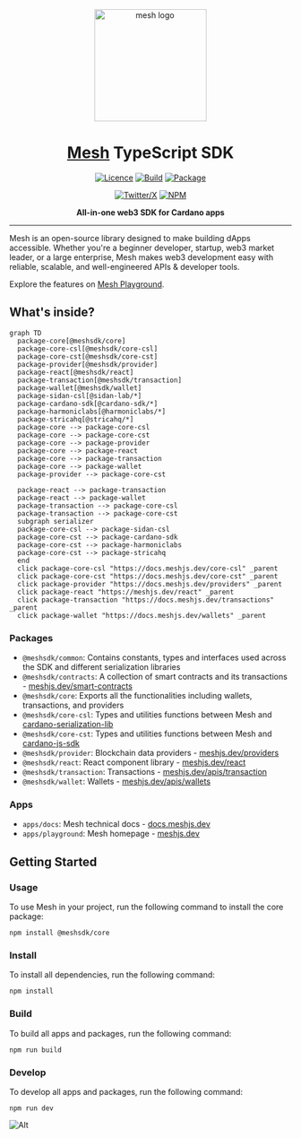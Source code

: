 <div align="center">

  <picture>
    <source media="(prefers-color-scheme: dark)" srcset="https://meshjs.dev/logo-mesh/white/logo-mesh-white-512x512.png" width="200">
    <source media="(prefers-color-scheme: light)" srcset="https://meshjs.dev/logo-mesh/black/logo-mesh-black-512x512.png" width="200">
    <img alt="mesh logo" src="https://meshjs.dev/logo-mesh/mesh.png">
  </picture>

  <h1 style="border-bottom: none"><a href='https://meshjs.dev/'>Mesh</a> TypeScript SDK</h1>

  [![Licence](https://img.shields.io/github/license/meshjs/mesh)](https://github.com/meshjs/mesh/blob/master/LICENSE)
  [![Build](https://github.com/meshjs/mesh/actions/workflows/build.yml/badge.svg)](https://github.com/meshjs/mesh/actions/workflows/build.yml)
  [![Package](https://github.com/meshjs/mesh/actions/workflows/publish.yml/badge.svg)](https://github.com/meshjs/mesh/actions/workflows/publish.yml)

  [![Twitter/X](https://img.shields.io/badge/Follow%20us-@MeshJS-blue?logo=x&style=for-the-badge)](https://x.com/meshsdk)
  [![NPM](https://img.shields.io/npm/v/%40meshsdk%2Fcore?style=for-the-badge)](https://www.npmjs.com/package/@meshsdk/core)

  <strong>All-in-one web3 SDK for Cardano apps</strong>

</div>

<hr />

Mesh is an open-source library designed to make building dApps accessible. Whether you're a beginner developer, startup, web3 market leader, or a large enterprise, Mesh makes web3 development easy with reliable, scalable, and well-engineered APIs & developer tools.

Explore the features on [Mesh Playground](https://meshjs.dev/).

## What's inside?

```mermaid
graph TD
  package-core[@meshsdk/core]
  package-core-csl[@meshsdk/core-csl]
  package-core-cst[@meshsdk/core-cst]
  package-provider[@meshsdk/provider]
  package-react[@meshsdk/react]
  package-transaction[@meshsdk/transaction]
  package-wallet[@meshsdk/wallet]
  package-sidan-csl[@sidan-lab/*]
  package-cardano-sdk[@cardano-sdk/*]
  package-harmoniclabs[@harmoniclabs/*]
  package-stricahq[@stricahq/*]
  package-core --> package-core-csl
  package-core --> package-core-cst
  package-core --> package-provider
  package-core --> package-react
  package-core --> package-transaction
  package-core --> package-wallet
  package-provider --> package-core-cst
  
  package-react --> package-transaction
  package-react --> package-wallet
  package-transaction --> package-core-csl
  package-transaction --> package-core-cst
  subgraph serializer
  package-core-csl --> package-sidan-csl
  package-core-cst --> package-cardano-sdk
  package-core-cst --> package-harmoniclabs
  package-core-cst --> package-stricahq
  end
  click package-core-csl "https://docs.meshjs.dev/core-csl" _parent
  click package-core-cst "https://docs.meshjs.dev/core-cst" _parent
  click package-provider "https://docs.meshjs.dev/providers" _parent
  click package-react "https://meshjs.dev/react" _parent
  click package-transaction "https://docs.meshjs.dev/transactions" _parent
  click package-wallet "https://docs.meshjs.dev/wallets" _parent
```

### Packages

- `@meshsdk/common`: Contains constants, types and interfaces used across the SDK and different serialization libraries
- `@meshsdk/contracts`: A collection of smart contracts and its transactions - [meshjs.dev/smart-contracts](https://meshjs.dev/smart-contracts)
- `@meshsdk/core`: Exports all the functionalities including wallets, transactions, and providers
- `@meshsdk/core-csl`: Types and utilities functions between Mesh and [cardano-serialization-lib](https://github.com/Emurgo/cardano-serialization-lib)
- `@meshsdk/core-cst`: Types and utilities functions between Mesh and [cardano-js-sdk](https://github.com/input-output-hk/cardano-js-sdk)
- `@meshsdk/provider`: Blockchain data providers - [meshjs.dev/providers](https://meshjs.dev/providers)
- `@meshsdk/react`: React component library - [meshjs.dev/react](https://meshjs.dev/react)
- `@meshsdk/transaction`: Transactions - [meshjs.dev/apis/transaction](https://meshjs.dev/apis/transaction)
- `@meshsdk/wallet`: Wallets - [meshjs.dev/apis/wallets](https://meshjs.dev/apis/wallets)

### Apps

- `apps/docs`: Mesh technical docs - [docs.meshjs.dev](https://docs.meshjs.dev/)
- `apps/playground`: Mesh homepage - [meshjs.dev](https://meshjs.dev/)

## Getting Started

### Usage

To use Mesh in your project, run the following command to install the core package:

```
npm install @meshsdk/core
```

### Install

To install all dependencies, run the following command:

```
npm install
```

### Build

To build all apps and packages, run the following command:

```
npm run build
```

### Develop

To develop all apps and packages, run the following command:

```
npm run dev
```

![Alt](https://repobeats.axiom.co/api/embed/a55b792080ada8db32fb84c10addc7b4afab7679.svg "Repobeats analytics image")
